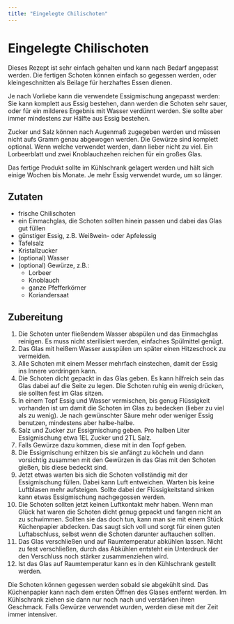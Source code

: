 ```yaml
---
title: "Eingelegte Chilischoten"
---
```

# Eingelegte Chilischoten
Dieses Rezept ist sehr einfach gehalten und kann nach Bedarf angepasst werden. Die fertigen Schoten können einfach so gegessen werden, oder kleingeschnitten als Beilage für herzhaftes Essen dienen.

Je nach Vorliebe kann die verwendete Essigmischung angepasst werden: Sie kann komplett aus Essig bestehen, dann werden die Schoten sehr sauer, oder für ein milderes Ergebnis mit Wasser verdünnt werden. Sie sollte aber immer mindestens zur Hälfte aus Essig bestehen.

Zucker und Salz können nach Augenmaß zugegeben werden und müssen nicht aufs Gramm genau abgewogen werden. Die Gewürze sind komplett optional. Wenn welche verwendet werden, dann lieber nicht zu viel. Ein Lorbeerblatt und zwei Knoblauchzehen reichen für ein großes Glas.

Das fertige Produkt sollte im Kühlschrank gelagert werden und hält sich einige Wochen bis Monate. Je mehr Essig verwendet wurde, um so länger.

## Zutaten
- frische Chilischoten
- ein Einmachglas, die Schoten sollten hinein passen und dabei das Glas gut füllen
- günstiger Essig, z.B. Weißwein- oder Apfelessig
- Tafelsalz
- Kristallzucker
- (optional) Wasser
- (optional) Gewürze, z.B.:
    - Lorbeer
    - Knoblauch
    - ganze Pfefferkörner
    - Koriandersaat

## Zubereitung
1. Die Schoten unter fließendem Wasser abspülen und das Einmachglas reinigen. Es muss nicht sterilisiert werden, einfaches Spülmittel genügt.
1. Das Glas mit heißem Wasser ausspülen um später einen Hitzeschock zu vermeiden.
1. Alle Schoten mit einem Messer mehrfach einstechen, damit der Essig ins Innere vordringen kann.
1. Die Schoten dicht gepackt in das Glas geben. Es kann hilfreich sein das Glas dabei auf die Seite zu legen. Die Schoten ruhig ein wenig drücken, sie sollten fest im Glas sitzen.
1. In einem Topf Essig und Wasser vermischen, bis genug Flüssigkeit vorhanden ist um damit die Schoten im Glas zu bedecken (lieber zu viel als zu wenig). Je nach gewünschter Säure mehr oder weniger Essig benutzen, mindestens aber halbe-halbe.
1. Salz und Zucker zur Essigmischung geben. Pro halben Liter Essigmischung etwa 1EL Zucker und 2TL Salz.
1. Falls Gewürze dazu kommen, diese mit in den Topf geben.
1. Die Essigmischung erhitzen bis sie anfängt zu köcheln und dann vorsichtig zusammen mit den Gewürzen in das Glas mit den Schoten gießen, bis diese bedeckt sind.
1. Jetzt etwas warten bis sich die Schoten vollständig mit der Essigmischung füllen. Dabei kann Luft entweichen. Warten bis keine Luftblasen mehr aufsteigen. Sollte dabei der Flüssigkeitstand sinken kann etwas Essigmischung nachgegossen werden.
1. Die Schoten sollten jetzt keinen Luftkontakt mehr haben. Wenn man Glück hat waren die Schoten dicht genug gepackt und fangen nicht an zu schwimmen. Sollten sie das doch tun, kann man sie mit einem Stück Küchenpapier abdecken. Das saugt sich voll und sorgt für einen guten Luftabschluss, selbst wenn die Schoten darunter auftauchen sollten.
1. Das Glas verschließen und auf Raumtemperatur abkühlen lassen. Nicht zu fest verschließen, durch das Abkühlen entsteht ein Unterdruck der den Verschluss noch stärker zusammenziehen wird.
1. Ist das Glas auf Raumtemperatur kann es in den Kühlschrank gestellt werden.

Die Schoten können gegessen werden sobald sie abgekühlt sind. Das Küchenpapier kann nach dem ersten Öffnen des Glases entfernt werden. Im Kühlschrank ziehen sie dann nur noch nach und verstärken ihren Geschmack. Falls Gewürze verwendet wurden, werden diese mit der Zeit immer intensiver.